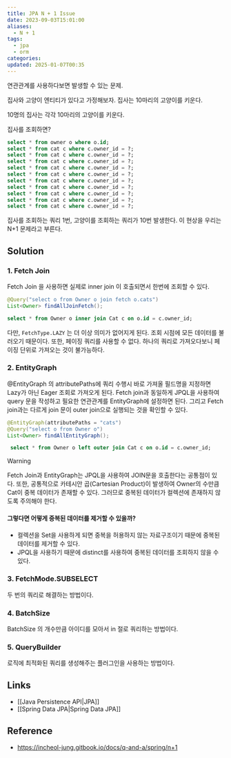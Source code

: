```yaml
---
title: JPA N + 1 Issue
date: 2023-09-03T15:01:00
aliases:
  - N + 1
tags:
  - jpa
  - orm
categories: 
updated: 2025-01-07T00:35
---
```


연관관계를 사용하다보면 발생할 수 있는 문제.

집사와 고양이 엔티티가 있다고 가정해보자. 집사는 10마리의 고양이를 키운다.

10명의 집사는 각각 10마리의 고양이를 키운다.

집사를 조회하면?

```sql
select * from owner o where o.id;
select * from cat c where c.owner_id = ?;
select * from cat c where c.owner_id = ?;
select * from cat c where c.owner_id = ?;
select * from cat c where c.owner_id = ?;
select * from cat c where c.owner_id = ?;
select * from cat c where c.owner_id = ?;
select * from cat c where c.owner_id = ?;
select * from cat c where c.owner_id = ?;
select * from cat c where c.owner_id = ?;
select * from cat c where c.owner_id = ?;
```

집사를 조회하는 쿼리 1번, 고양이를 조회하는 쿼리가 10번 발생한다. 이 현상을 우리는 N+1 문제라고 부른다.

## Solution

### 1. Fetch Join

Fetch Join 을 사용하면 실제로 inner join 이 호출되면서 한번에 조회할 수 있다.

```java
@Query("select o from Owner o join fetch o.cats")
List<Owner> findAllJoinFetch();
```

```sql
select * from Owner o inner join Cat c on o.id = c.owner_id;
```

다만, `FetchType.LAZY` 는 더 이상 의미가 없어지게 된다. 조회 시점에 모든 데이터를 불러오기 때문이다. 또한, 페이징 쿼리를 사용할 수 없다. 하나의 쿼리로 가져오다보니 페이징 단위로 가져오는 것이 불가능하다.

### 2. EntityGraph

@EntityGraph 의 attributePaths에 쿼리 수행시 바로 가져올 필드명을 지정하면 Lazy가 아닌 Eager 조회로 가져오게 된다. Fetch join과 동일하게 JPQL을 사용하여 query 문을 작성하고 필요한 연관관계를 EntityGraph에 설정하면 된다. 그리고 Fetch join과는 다르게 join 문이 outer join으로 실행되는 것을 확인할 수 있다.

```java
@EntityGraph(attributePaths = "cats")
@Query("select o from Owner o")
List<Owner> findAllEntityGraph();
```

```sql
 select * from Owner o left outer join Cat c on o.id = c.owner_id;
```

> [!WARNING] 
>  Fetch Join과 EntityGraph는 JPQL을 사용하여 JOIN문을 호출한다는 공통점이 있다. 또한, 공통적으로 카테시안 곱(Cartesian Product)이 발생하여 Owner의 수만큼 Cat이 중복 데이터가 존재할 수 있다. 그러므로 중복된 데이터가 컬렉션에 존재하지 않도록 주의해야 한다.

####  그렇다면 어떻게 중복된 데이터를 제거할 수 있을까?

- 컬렉션을 Set을 사용하게 되면 중복을 허용하지 않는 자료구조이기 때문에 중복된 데이터를 제거할 수 있다.
- JPQL을 사용하기 때문에 distinct를 사용하여 중복된 데이터를 조회하지 않을 수 있다.

### 3. FetchMode.SUBSELECT

두 번의 쿼리로 해결하는 방법이다.

### 4. BatchSize

BatchSize 의 개수만큼 아이디를 모아서 in 절로 쿼리하는 방법이다.

### 5. QueryBuilder

로직에 최적화된 쿼리를 생성해주는 플러그인을 사용하는 방법이다.

## Links

- [[Java Persistence API|JPA]]
- [[Spring Data JPA|Spring Data JPA]]

## Reference

- https://incheol-jung.gitbook.io/docs/q-and-a/spring/n+1
